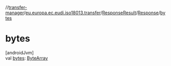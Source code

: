 //[transfer-manager](../../../../index.md)/[eu.europa.ec.eudi.iso18013.transfer](../../index.md)/[ResponseResult](../index.md)/[Response](index.md)/[bytes](bytes.md)

# bytes

[androidJvm]\
val [bytes](bytes.md): [ByteArray](https://kotlinlang.org/api/latest/jvm/stdlib/kotlin/-byte-array/index.html)
